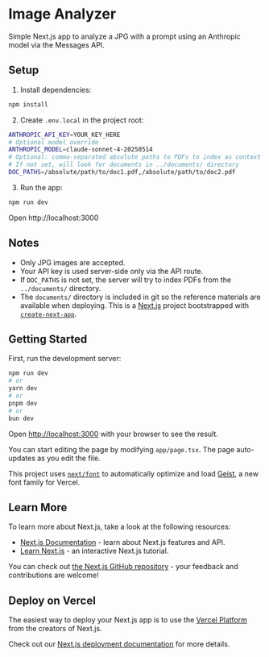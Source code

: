 # Image Analyzer

Simple Next.js app to analyze a JPG with a prompt using an Anthropic model via the Messages API.

## Setup

1. Install dependencies:

```bash
npm install
```

2. Create `.env.local` in the project root:

```bash
ANTHROPIC_API_KEY=YOUR_KEY_HERE
# Optional model override
ANTHROPIC_MODEL=claude-sonnet-4-20250514
# Optional: comma-separated absolute paths to PDFs to index as context
# If not set, will look for documents in ../documents/ directory
DOC_PATHS=/absolute/path/to/doc1.pdf,/absolute/path/to/doc2.pdf
```

3. Run the app:

```bash
npm run dev
```

Open http://localhost:3000

## Notes
- Only JPG images are accepted.
- Your API key is used server-side only via the API route.
- If `DOC_PATHS` is not set, the server will try to index PDFs from the `../documents/` directory.
- The `documents/` directory is included in git so the reference materials are available when deploying.
This is a [Next.js](https://nextjs.org) project bootstrapped with [`create-next-app`](https://nextjs.org/docs/app/api-reference/cli/create-next-app).

## Getting Started

First, run the development server:

```bash
npm run dev
# or
yarn dev
# or
pnpm dev
# or
bun dev
```

Open [http://localhost:3000](http://localhost:3000) with your browser to see the result.

You can start editing the page by modifying `app/page.tsx`. The page auto-updates as you edit the file.

This project uses [`next/font`](https://nextjs.org/docs/app/building-your-application/optimizing/fonts) to automatically optimize and load [Geist](https://vercel.com/font), a new font family for Vercel.

## Learn More

To learn more about Next.js, take a look at the following resources:

- [Next.js Documentation](https://nextjs.org/docs) - learn about Next.js features and API.
- [Learn Next.js](https://nextjs.org/learn) - an interactive Next.js tutorial.

You can check out [the Next.js GitHub repository](https://github.com/vercel/next.js) - your feedback and contributions are welcome!

## Deploy on Vercel

The easiest way to deploy your Next.js app is to use the [Vercel Platform](https://vercel.com/new?utm_medium=default-template&filter=next.js&utm_source=create-next-app&utm_campaign=create-next-app-readme) from the creators of Next.js.

Check out our [Next.js deployment documentation](https://nextjs.org/docs/app/building-your-application/deploying) for more details.
